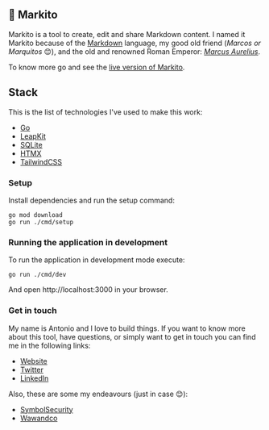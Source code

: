 ## 📓 Markito

Markito is a tool to create, edit and share Markdown content. I named it Markito because of the [Markdown](https://es.wikipedia.org/wiki/Markdown) language, my good old friend (_Marcos or Marquitos_ 😊), and the old and renowned Roman Emperor: [_Marcus Aurelius_](https://www.britannica.com/biography/Marcus-Aurelius-Roman-emperor).

To know more go and see the [live version of Markito](https://markito.antoniopagano.com).

## Stack
This is the list of technologies I've used to make this work:

- [Go](https://golang.org/)
- [LeapKit](https://go.leapkit.dev/core)
- [SQLite](https://sqlite.org)
- [HTMX](https://htmx.org/)
- [TailwindCSS](https://tailwindcss.com/)

### Setup
Install dependencies and run the setup command:

```
go mod download
go run ./cmd/setup
```

### Running the application in development

To run the application in development mode execute:

```
go run ./cmd/dev
```
And open http://localhost:3000 in your browser.

### Get in touch

My name is Antonio and I love to build things. If you want to know more about this tool, have questions, or simply want to get in touch you can find me in the following links:

- [Website](https://antoniopagano.com)
- [Twitter](https://twitter.com/paganotoni)
- [LinkedIn](https://www.linkedin.com/in/paganotoni/)

Also, these are some my endeavours (just in case 😊):

- [SymbolSecurity](https://symbolsecurity.com)
- [Wawandco](https://wawand.co)
